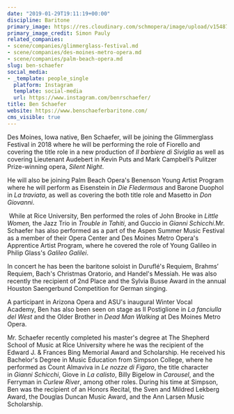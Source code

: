 ```yaml
---
date: "2019-01-29T19:11:19+00:00"
discipline: Baritone
primary_image: https://res.cloudinary.com/schmopera/image/upload/v1548789036/media/2019/01/BenSchaefer.jpg
primary_image_credit: Simon Pauly
related_companies:
- scene/companies/glimmerglass-festival.md
- scene/companies/des-moines-metro-opera.md
- scene/companies/palm-beach-opera.md
slug: ben-schaefer
social_media:
- _template: people_single
  platform: Instagram
  template: social-media
  url: https://www.instagram.com/benrschaefer/
title: Ben Schaefer
website: https://www.benschaeferbaritone.com/
cms_visible: true
---
```

Des Moines, Iowa native, Ben Schaefer, will be joining the Glimmerglass Festival in 2018 where he will be performing the role of Fiorello and covering the title role in a new production of _Il barbiere di Siviglia_ as well as covering Lieutenant Audebert in Kevin Puts and Mark Campbell’s Pulitzer Prize-winning opera, _Silent Night_.

He will also be joining Palm Beach Opera's Benenson Young Artist Program where he will perform as Eisenstein in _Die Fledermaus_ and Barone Duophol in _La traviata_, as well as covering the both title role and Masetto in _Don Giovanni_.

 While at Rice University, Ben performed the roles of John Brooke in _Little Women,_ the Jazz Trio in _Trouble in Tahiti_, and Guccio in _Gianni Schicchi_.Mr. Schaefer has also performed as a part of the Aspen Summer Music Festival as a member of their Opera Center and Des Moines Metro Opera's Apprentice Artist Program, where he covered the role of Young Galileo in Philip Glass's _Galileo Galilei_.

In concert he has been the baritone soloist in Duruflé's Requiem, Brahms’ Requiem, Bach's Christmas Oratorio, and Handel's Messiah. He was also recently the recipient of 2nd Place and the Sylvia Busse Award in the annual Houston Saengerbund Competition for German singing.

A participant in Arizona Opera and ASU's inaugural Winter Vocal Academy, Ben has also been seen on stage as Il Postiglione in _La fanciulla del West_ and the Older Brother in _Dead Man Walking_ at Des Moines Metro Opera. 

Mr. Schaefer recently completed his master's degree at The Shepherd School of Music at Rice University where he was the recipient of the Edward J. & Frances Bing Memorial Award and Scholarship. He received his Bachelor's Degree in Music Education from Simpson College, where he performed as Count Almaviva in _Le nozze di Figaro_, the title character in _Gianni Schicchi_, Giove in _La calisto_, Billy Bigelow in _Carousel_, and the Ferryman in _Curlew River_, among other roles. During his time at Simpson, Ben was the recipient of an Honors Recital, the Sven and Mildred Lekberg Award, the Douglas Duncan Music Award, and the Ann Larsen Music Scholarship.